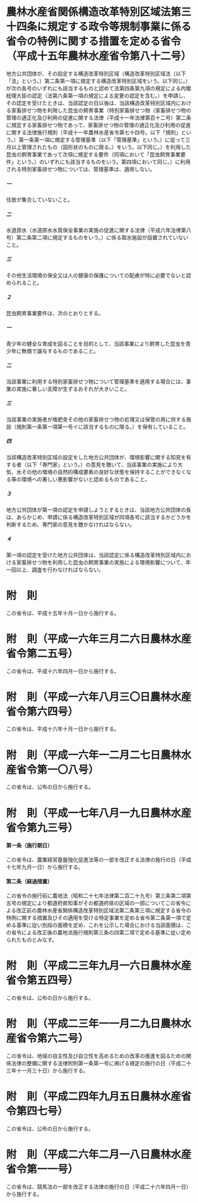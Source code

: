 # 農林水産省関係構造改革特別区域法第三十四条に規定する政令等規制事業に係る省令の特例に関する措置を定める省令（平成十五年農林水産省令第八十二号）
地方公共団体が、その設定する構造改革特別区域（構造改革特別区域法（以下「法」という。）第二条第一項に規定する構造改革特別区域をいう。以下同じ。）が次の各号のいずれにも該当するものと認めて法第四条第九項の規定による内閣総理大臣の認定（法第六条第一項の規定による変更の認定を含む。）を申請し、その認定を受けたときは、当該認定の日以後は、当該構造改革特別区域内における家畜排せつ物を利用した昆虫の飼育事業（特別家畜排せつ物（家畜排せつ物の管理の適正化及び利用の促進に関する法律（平成十一年法律第百十二号）第二条に規定する家畜排せつ物であって、家畜排せつ物の管理の適正化及び利用の促進に関する法律施行規則（平成十一年農林水産省令第七十四号。以下「規則」という。）第一条第一項に規定する管理基準（以下「管理基準」という。）に従って三月以上管理されたもの（固形状のものに限る。）をいう。以下同じ。）を利用した昆虫の飼育事業であって次項に規定する要件（同項において「昆虫飼育事業要件」という。）のいずれにも該当するものをいう。第四項において同じ。）に利用される特別家畜排せつ物については、管理基準は、適用しない。
##### 一
住居が集合していないこと。
##### 二
水道原水（水道原水水質保全事業の実施の促進に関する法律（平成六年法律第八号）第二条第二項に規定するものをいう。）に係る取水施設が設置されていないこと。
##### 三
その他生活環境の保全又は人の健康の保護についての配慮が特に必要でないと認められること。
##### ２
昆虫飼育事業要件は、次のとおりとする。
##### 一
青少年の健全な育成を図ることを目的として、当該事業により飼育した昆虫を青少年に無償で譲与するものであること。
##### 二
当該事業に利用する特別家畜排せつ物について管理基準を適用する場合には、事業の実施に著しい支障が生ずるおそれが大きいこと。
##### 三
当該事業の実施者が堆肥舎その他の家畜排せつ物の処理又は保管の用に供する施設（規則第一条第一項第一号イに該当するものに限る。）を保有していること。
##### 四
当該構造改革特別区域の設定をした地方公共団体が、環境影響に関する知見を有する者（以下「専門家」という。）の意見を聴いて、当該事業の実施により大気、水その他の環境の自然的構成要素の良好な状態を保持することができなくなる等の環境への著しい悪影響がないと認めるものであること。
##### ３
地方公共団体が第一項の認定を申請しようとするときは、当該地方公共団体の長は、あらかじめ、申請に係る構造改革特別区域が同項各号に該当するかどうかを判断するため、専門家の意見を聴かなければならない。
##### ４
第一項の認定を受けた地方公共団体は、当該認定に係る構造改革特別区域内における家畜排せつ物を利用した昆虫の飼育事業の実施による環境影響について、年一回以上、調査を行わなければならない。
# 附　則
この省令は、平成十五年十月一日から施行する。
# 附　則（平成一六年三月二六日農林水産省令第二五号）
この省令は、平成十六年四月一日から施行する。
# 附　則（平成一六年八月三〇日農林水産省令第六四号）
この省令は、平成十六年十月一日から施行する。
# 附　則（平成一六年一二月二七日農林水産省令第一〇八号）
この省令は、公布の日から施行する。
# 附　則（平成一七年八月一九日農林水産省令第九三号）
#### 第一条（施行期日）
この省令は、農業経営基盤強化促進法等の一部を改正する法律の施行の日（平成十七年九月一日）から施行する。
#### 第二条（経過措置）
この省令の施行前に農地法（昭和二十七年法律第二百二十九号）第三条第二項第五号の規定により都道府県知事がその都道府県の区域の一部についてこの省令による改正前の農林水産省関係構造改革特別区域法第二条第三項に規定する省令の特例に関する措置及びその適用を受ける特定事業を定める省令第二条第一項で定める基準に従い別段の面積を定め、これを公示した場合における当該面積は、この省令による改正後の農地法施行規則第三条の四第二項で定める基準に従い定められたものとみなす。
# 附　則（平成二三年九月一六日農林水産省令第五四号）
この省令は、公布の日から施行する。
# 附　則（平成二三年一一月二九日農林水産省令第六二号）
この省令は、地域の自主性及び自立性を高めるための改革の推進を図るための関係法律の整備に関する法律附則第一条第一号に掲げる規定の施行の日（平成二十三年十一月三十日）から施行する。
# 附　則（平成二四年九月五日農林水産省令第四七号）
この省令は、公布の日から施行する。
# 附　則（平成二六年二月一八日農林水産省令第一一号）
この省令は、競馬法の一部を改正する法律の施行の日（平成二十六年四月一日）から施行する。

